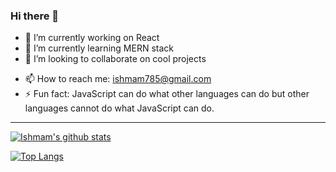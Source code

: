 ### Hi there 👋

<!--
**IshmamR/IshmamR** is a ✨ _special_ ✨ repository because its `README.md` (this file) appears on your GitHub profile.

Here are some ideas to get you started:
-->
- 🔭 I’m currently working on React
- 🌱 I’m currently learning MERN stack
- 👯 I’m looking to collaborate on cool projects
<!-- 
- 🤔 I’m looking for help with ...
- 💬 Ask me about ...
- 😄 Pronouns: ...
-->
- 📫 How to reach me: ishmam785@gmail.com
- ⚡ Fun fact: JavaScript can do what other languages can do but other languages cannot do what JavaScript can do.

---

[![Ishmam's github stats](https://github-readme-stats.vercel.app/api?username=IshmamR&show_icons=true&theme=react)](https://github.com/IshmamR/)

[![Top Langs](https://github-readme-stats.vercel.app/api/top-langs/?username=IshmamR&layout=compact)](https://github.com/IshmamR/)

